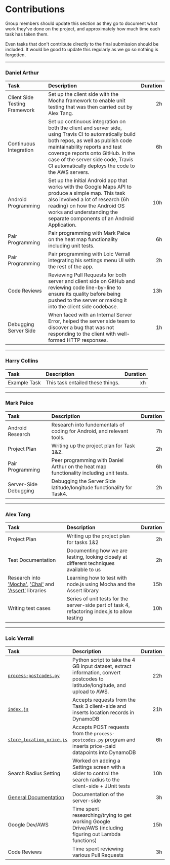 # Contributions

Group members should update this section as they go to document what work they've done on the project, and approximately how much time each task has taken them.

Even tasks that don't contribute directly to the final submission should be included. It would be good to update this regularly as we go so nothing is forgotten.

***

### Daniel Arthur

| Task                           | Description                               | Duration    |
| :----------------------------- |:----------------------------------------- | -----------:|
| Client Side Testing Framework | Set up the client side with the Mocha framework to enable unit testing that was then carried out by Alex Tang. | 2h |
| Continuous Integration | Set up continuous integration on both the client and server side, using Travis CI to automatically build both repos, as well as publish code maintainability reports and test coverage reports onto GitHub. In the case of the server side code, Travis CI automatically deploys the code to the AWS servers. | 6h |
| Android Programming | Set up the initial Android app that works with the Google Maps API to produce a simple map. This task also involved a lot of research (6h reading) on how the Android OS works and understanding the separate components of an Android Application. | 10h |
| Pair Programming | Pair programming with Mark Paice on the heat map functionality including unit tests. | 6h |
| Pair Programming | Pair programming with Loic Verrall integrating his settings menu UI with the rest of the app. | 2h |
| Code Reviews | Reviewing Pull Requests for both server and client side on GitHub and reviewing code line-by-line to ensure its quality before being pushed to the server or making it into the client side codebase. | 13h |
| Debugging Server Side | When faced with an Internal Server Error, helped the server side team to discover a bug that was not responding to the client with well-formed HTTP responses. | 1h |

***

### Harry Collins

| Task                           | Description                               | Duration    |
| :----------------------------- |:----------------------------------------- | -----------:|
| Example Task                   | This task entailed these things.          | xh          |

***

### Mark Paice

| Task                           | Description                               | Duration    |
| :----------------------------- |:----------------------------------------- | -----------:|
| Android Research | Research into fundementals of coding for Android, and relevant tools. | 7h |
| Project Plan | Writing up the project plan for Task 1&2. | 2h |
| Pair Programming | Peer programming with Daniel Arthur on the heat map functionality including unit tests. | 6h |
| Server-Side Debugging | Debugging the Server Side latitude/longitude functionality for Task4. | 2h |

***

### Alex Tang

| Task                           | Description                               | Duration    |
| :----------------------------- |:----------------------------------------- | -----------:|
| Project Plan                   | Writing up the project plan for tasks 1&2 | 2h |
| Test Documentation | Documenting how we are testing, looking closely at different techniques available to us | 2h |
| Research into ['Mocha'](https://mochajs.org/#assertions), ['Chai'](http://chaijs.com/guide/styles/#assert) and ['Assert'](https://nodejs.org/api/assert.html) libraries | Learning how to test with node.js using Mocha and the Assert library | 15h|
| Writing test cases | Series of unit tests for the server-side part of task 4, refactoring index.js to allow testing | 10h |

***

### Loic Verrall

| Task                           | Description                               | Duration    |
| :----------------------------- |:----------------------------------------- | -----------:|
| [`process-postcodes.py`](https://github.com/LoicVerrall/MARTIN-server/blob/master/preprocessing/process_postcodes.py) | Python script to take the 4 GB input dataset, extract information, convert postcodes to latitude/longitude, and upload to AWS. | 22h |
| [`index.js`](https://github.com/LoicVerrall/MARTIN-server/blob/master/index.js) | Accepts requests from the Task 3 client-side and inserts location records in DynamoDB | 21h |
| [`store_location_price.js`](https://github.com/LoicVerrall/MARTIN-server/blob/master/preprocessing/store_location_price.js) | Accepts POST requests from the `process-postcodes.py` program and inserts price-paid datapoints into DynamoDB | 6h |
| Search Radius Setting | Worked on adding a Settings screen with a slider to control the search radius to the client-side + JUnit tests | 10h |
| [General Documentation](https://github.com/LoicVerrall/MARTIN-server/blob/master/README.md) | Documentation of the server-side          | 3h          |
| Google Dev/AWS | Time spent researching/trying to get working Google Drive/AWS (including figuring out Lambda functions)          | 15h          |
| Code Reviews | Time spent reviewing various Pull Requests          | 3h          |
